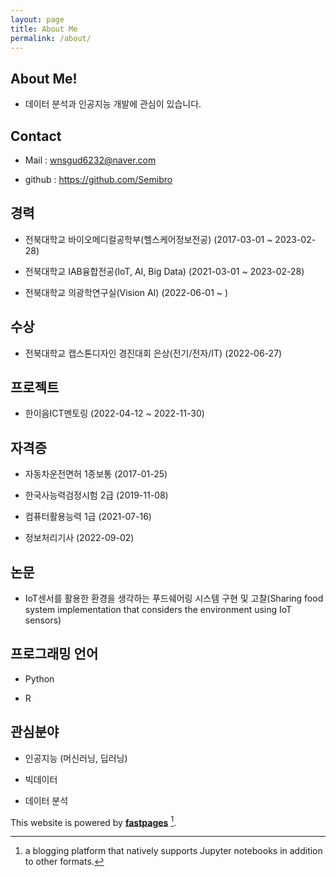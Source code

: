 ```yaml
---
layout: page
title: About Me
permalink: /about/
---
```

## About Me!

 - 데이터 분석과 인공지능 개발에 관심이 있습니다.

## Contact
 
 - Mail : wnsgud6232@naver.com
 
 - github : https://github.com/Semibro

## 경력

 - 전북대학교 바이오메디컬공학부(헬스케어정보전공) (2017-03-01 ~ 2023-02-28)

 - 전북대학교 IAB융합전공(IoT, AI, Big Data) (2021-03-01 ~ 2023-02-28)

 - 전북대학교 의광학연구실(Vision AI) (2022-06-01 ~ )
 
## 수상

 - 전북대학교 캡스톤디자인 경진대회 은상(전기/전자/IT) (2022-06-27)
 
## 프로젝트

 - 한이음ICT멘토링 (2022-04-12 ~ 2022-11-30)
 
## 자격증

 - 자동차운전면허 1종보통 (2017-01-25)
 
 - 한국사능력검정시험 2급 (2019-11-08)
 
 - 컴퓨터활용능력 1급 (2021-07-16)
 
 - 정보처리기사 (2022-09-02)
 
## 논문
 
 - IoT센서를 활용한 환경을 생각하는 푸드쉐어링 시스템 구현 및 고찰(Sharing food system implementation that considers the environment using IoT sensors)
 
## 프로그래밍 언어
 
 - Python
 
 - R

## 관심분야
 
 - 인공지능 (머신러닝, 딥러닝)
 
 - 빅데이터
 
 - 데이터 분석


This website is powered by **[fastpages](https://github.com/fastai/fastpages)** [^1].



[^1]:a blogging platform that natively supports Jupyter notebooks in addition to other formats.
